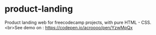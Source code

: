 # product-landing
Product landing web for freecodecamp projects, with pure HTML - CSS. &lt;br>See demo on : https://codepen.io/acroooo/pen/YzwMpQx
